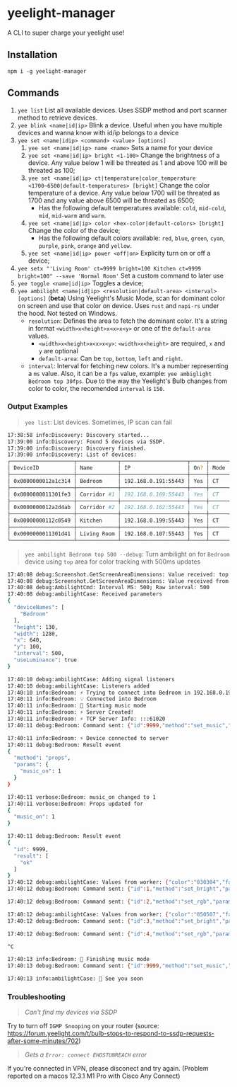 # yeelight-manager

A CLI to super charge your yeelight use!

## Installation

`npm i -g yeelight-manager`

## Commands

1. `yee list` List all available devices. Uses SSDP method and port scanner method to retrieve devices.
1. `yee blink <name|id|ip>` Blink a device. Useful when you have multiple devices and wanna know with id/ip belongs to a device
2. `yee set <name|idip> <command> <value> [options]`
   1. `yee set <name|id|ip> name <name>` Sets a name for your device
   2. `yee set <name|id|ip> bright <1-100>` Change the brightness of a device. Any value below 1 will be threated as 1 and above 100 will be threated as 100;
   3. `yee set <name|id|ip> ct|temperature|color_temperature <1700~6500|default-temperatures> [bright]` Change the color temperature of a device. Any value below 1700 will be threated as 1700 and any value above 6500 will be threated as 6500;
      - Has the following default temperatures available: `cold`, `mid-cold`, `mid`, `mid-warm` and `warm`.
   4. `yee set <name|id|ip> color <hex-color|default-colors> [bright]` Change the color of the device;
      - Has the following default colors available: `red`, `blue`, `green`, `cyan`, `purple`, `pink`, `orange` and `yellow`.
   5. `yee set <name|id|ip> power <off|on>` Explicity turn on or off a device;
3. `yee setx "'Living Room' ct=9999 bright=100 Kitchen ct=9999 bright=100" --save 'Normal Room'` Set a custom command to later use
4. `yee toggle <name|id|ip>` Toggles a device;
5.  `yee ambilight <name|id|ip> <resolution|default-area> <interval> [options]` (**beta**) Using Yeelight's Music Mode, scan for dominant color on screen and use that color on device. Uses `rust` and `napi-rs` under the hood. Not tested on Windows.
    - `resolution`: Defines the area to fetch the dominant color. It's a string in format `<width>x<height>x<x>x<y>` or one of the `default-area` values.
      - `<width>x<height>x<x>x<y>`: `<width>x<height>` are required, `x` and `y` are optional
      - `default-area`: Can be `top`, `bottom`, `left` and `right`.
    - `interval`: Interval for fetching new colors. It's a number representing a `ms` value. Also, it can be a `fps` value, example: `yee ambiglight Bedroom top 30fps`. Due to the way the Yeelight's Bulb changes from color to color, the recomended `interval` is `150`.

### Output Examples
> `yee list`: List devices. Sometimes, IP scan can fail
```sh
17:38:58 info:Discovery: Discovery started...
17:39:00 info:Discovery: Found 5 devices via SSDP.
17:39:00 info:Discovery: Discovery finished.
17:39:00 info:Discovery: List of devices:
┌────────────────────┬─────────────┬─────────────────────┬─────┬──────┬───────┬────────────┐
│ DeviceID           │ Name        │ IP                  │ On? │ Mode │ Value │ Brightness │
├────────────────────┼─────────────┼─────────────────────┼─────┼──────┼───────┼────────────┤
│ 0x0000000012a1c314 │ Bedroom     │ 192.168.0.191:55443 │ Yes │ CT   │ 1700  │ 50         │
├────────────────────┼─────────────┼─────────────────────┼─────┼──────┼───────┼────────────┤
│ 0x0000000011301fe3 │ Corridor #1 │ 192.168.0.169:55443 │ Yes │ CT   │ 1700  │ 26         │
├────────────────────┼─────────────┼─────────────────────┼─────┼──────┼───────┼────────────┤
│ 0x0000000012a2d4ab │ Corridor #2 │ 192.168.0.162:55443 │ Yes │ CT   │ 5244  │ 29         │
├────────────────────┼─────────────┼─────────────────────┼─────┼──────┼───────┼────────────┤
│ 0x00000000112c0549 │ Kitchen     │ 192.168.0.199:55443 │ Yes │ CT   │ 2001  │ 100        │
├────────────────────┼─────────────┼─────────────────────┼─────┼──────┼───────┼────────────┤
│ 0x0000000011301d41 │ Living Room │ 192.168.0.107:55443 │ Yes │ CT   │ 4710  │ 100        │
└────────────────────┴─────────────┴─────────────────────┴─────┴──────┴───────┴────────────┘
```

> `yee ambilight Bedroom top 500 --debug`: Turn ambilight on for `Bedroom` device using `top` area for color tracking with 500ms updates
```sh
17:40:08 debug:Screenshot.GetScreenAreaDimensions: Value received: top
17:40:08 debug:Screenshot.GetScreenAreaDimensions: Value received from rust: 2560 x 1080
17:40:08 debug:AmbilightCmd: Interval MS: 500; Raw interval: 500
17:40:08 debug:ambilightCase: Received parameters
{
  "deviceNames": [
    "Bedroom"
  ],
  "height": 130,
  "width": 1280,
  "x": 640,
  "y": 100,
  "interval": 500,
  "useLuminance": true
}

17:40:10 debug:ambilightCase: Adding signal listeners
17:40:10 debug:ambilightCase: Listeners added
17:40:10 info:Bedroom: ⚡ Trying to connect into Bedroom in 192.168.0.191:55443
17:40:11 info:Bedroom: 💡 Connected into Bedroom
17:40:11 info:Bedroom: 📀 Starting music mode
17:40:11 info:Bedroom: ⚡ Server Created!
17:40:11 info:Bedroom: ⚡ TCP Server Info: :::61020
17:40:11 debug:Bedroom: Command sent: {"id":9999,"method":"set_music","params":[1,"192.168.0.104",61020]}

17:40:11 info:Bedroom: ⚡ Device connected to server
17:40:11 debug:Bedroom: Result event
{
  "method": "props",
  "params": {
    "music_on": 1
  }
}

17:40:11 verbose:Bedroom: music_on changed to 1
17:40:11 verbose:Bedroom: Props updated for
{
  "music_on": 1
}

17:40:11 debug:Bedroom: Result event
{
  "id": 9999,
  "result": [
    "ok"
  ]
}
17:40:12 debug:ambilightCase: Values from worker: {"color":"030304","factor":0.8627451062202454,"luminance":1.2047842741012573}
17:40:12 debug:Bedroom: Command sent: {"id":1,"method":"set_bright","params":[1.2047842741012573,"smooth",500]}

17:40:12 debug:Bedroom: Command sent: {"id":2,"method":"set_rgb","params":[197380,"smooth",500]}

17:40:12 debug:ambilightCase: Values from worker: {"color":"050507","factor":0.8784313797950745,"luminance":2.017411708831787}
17:40:12 debug:Bedroom: Command sent: {"id":3,"method":"set_bright","params":[2.017411708831787,"smooth",500]}

17:40:12 debug:Bedroom: Command sent: {"id":4,"method":"set_rgb","params":[328967,"smooth",500]}

^C

17:40:13 info:Bedroom: 📀 Finishing music mode
17:40:13 debug:Bedroom: Command sent: {"id":9999,"method":"set_music","params":[0,"192.168.0.104",61020]}

17:40:13 info:ambilightCase: 🦄 See you soon
```

### Troubleshooting

> *Can't find my devices via SSDP*

Try to turn off `IGMP Snooping` on your router (source: https://forum.yeelight.com/t/bulb-stops-to-respond-to-ssdp-requests-after-some-minutes/702)

> *Gets a `Error: connect EHOSTUNREACH` error*

If you're connected in VPN, please disconect and try again. (Problem reported on a macos 12.3.1 M1 Pro with Cisco Any Connect)